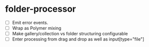 # folder-processor

- [ ] Emit error events.
- [ ] Wrap as Polymer mixing
- [ ] Make gallery/collection vs folder structuring configurable
- [ ] Enter processing from drag and drop as well as input[type="file"]
